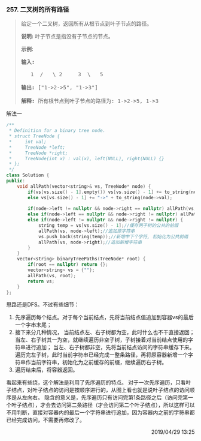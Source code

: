 ### 257. 二叉树的所有路径

> <div class="content__2ebE"><p>给定一个二叉树，返回所有从根节点到叶子节点的路径。</p>
> 
> <p><strong>说明:</strong>&nbsp;叶子节点是指没有子节点的节点。</p>
> 
> <p><strong>示例:</strong></p>
> 
> <pre><strong>输入:</strong>
> 
>    1  /   \ 2     3  \   5
> 
> <strong>输出:</strong> ["1-&gt;2-&gt;5", "1-&gt;3"]
> 
> <strong>解释:</strong> 所有根节点到叶子节点的路径为: 1-&gt;2-&gt;5, 1-&gt;3</pre>
> </div>

解法一
```cpp
/**
 * Definition for a binary tree node.
 * struct TreeNode {
 *     int val;
 *     TreeNode *left;
 *     TreeNode *right;
 *     TreeNode(int x) : val(x), left(NULL), right(NULL) {}
 * };
 */
class Solution {
public:
    void allPath(vector<string>& vs, TreeNode* node) {
        if(vs[vs.size() - 1].empty()) vs[vs.size() - 1] += to_string(node->val);//node不可能为空
        else vs[vs.size() - 1] += "->" + to_string(node->val);
        
        if(node->left != nullptr && node->right == nullptr) allPath(vs, node->left);
        else if(node->left == nullptr && node->right != nullptr) allPath(vs, node->right);
        else if(node->left != nullptr && node->right != nullptr) {
            string temp = vs[vs.size() - 1];//缓存两子树的公共的前缀
            allPath(vs, node->left);//追加原字符串
            vs.push_back(string(temp));//新增中下个字符, 初始化为公共前缀
            allPath(vs, node->right);//追加新增字符串
        }
    }
    vector<string> binaryTreePaths(TreeNode* root) {
        if(root == nullptr) return {};
        vector<string> vs = {""};
        allPath(vs, root);
        return vs;
    }
};
```

思路还是DFS。不过有些细节：
1. 先序遍历每个结点。对于每个当前结点，先将当前结点值追加到容器vs的最后一个字串末尾；
2. 接下来分几种情况，
当前结点左、右子树都为空，此时什么也不干直接返回；
当左、右子树其一为空，就继续遍历非空子树，子树接着对当前结点使用的字符串进行追加；
当左、右子树都非空，先将当前结点访问的字符串缓存下来。遍历完左子树，此时当前字符串已经完成一整条路径，再将原容器新增一个字符串作当前字符串，初始化为之前缓存的前缀，继续遍历右子树。
3. 遍历结束后，将容器返回。

看起来有些绕，这个解法是利用了先序遍历的特点。
对于一次先序遍历，只看叶子结点，对叶子结点的访问是按顺序进行的，从图上看也就是说叶子结点的访问顺序是从左向右。
隐含的意义是，先序遍历只有访问完第1条路径之后（访问完第一个叶子结点），才会去访问第二条路径（才会访问第二个叶子结点），所以这样可以不用判断，直接对容器内的最后一个字符串进行追加，因为容器内之前的字符串都已经完成访问，不需要再修改了。
<div style="text-align: right"> 2019/04/29 13:25   </div>